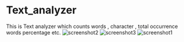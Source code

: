 # Text_analyzer
This is Text analyzer which counts words , character , total  occurrence words percentage etc.
![screenshot2](https://user-images.githubusercontent.com/69043339/102987084-d5f43000-4537-11eb-92e3-c39465c058c1.JPG)
![screenshot3](https://user-images.githubusercontent.com/69043339/102987089-d987b700-4537-11eb-912b-43c9feb3aa59.JPG)
![screenshot1](https://user-images.githubusercontent.com/69043339/102987094-dab8e400-4537-11eb-9960-965d04d444f6.JPG)
